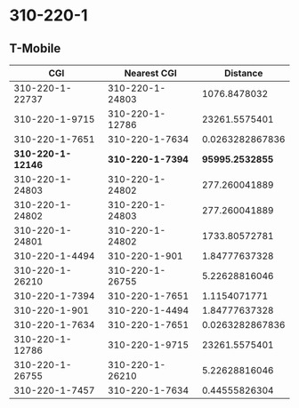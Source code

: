 # 310-220-1
## T-Mobile


| CGI | Nearest CGI | Distance |
|-----|-------------|----------|
| 310-220-1-22737 | 310-220-1-24803 | 1076.8478032 |
| 310-220-1-9715 | 310-220-1-12786 | 23261.5575401 |
| 310-220-1-7651 | 310-220-1-7634 | 0.0263282867836 |
| **310-220-1-12146** | **310-220-1-7394** | **95995.2532855** |
| 310-220-1-24803 | 310-220-1-24802 | 277.260041889 |
| 310-220-1-24802 | 310-220-1-24803 | 277.260041889 |
| 310-220-1-24801 | 310-220-1-24802 | 1733.80572781 |
| 310-220-1-4494 | 310-220-1-901 | 1.84777637328 |
| 310-220-1-26210 | 310-220-1-26755 | 5.22628816046 |
| 310-220-1-7394 | 310-220-1-7651 | 1.1154071771 |
| 310-220-1-901 | 310-220-1-4494 | 1.84777637328 |
| 310-220-1-7634 | 310-220-1-7651 | 0.0263282867836 |
| 310-220-1-12786 | 310-220-1-9715 | 23261.5575401 |
| 310-220-1-26755 | 310-220-1-26210 | 5.22628816046 |
| 310-220-1-7457 | 310-220-1-7634 | 0.44555826304 |
